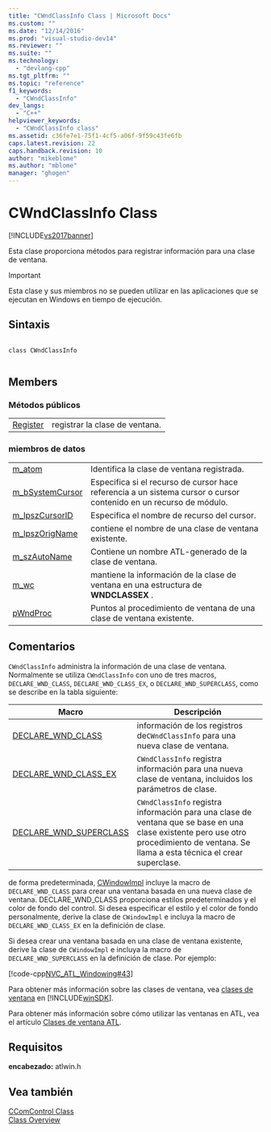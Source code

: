 ```yaml
---
title: "CWndClassInfo Class | Microsoft Docs"
ms.custom: ""
ms.date: "12/14/2016"
ms.prod: "visual-studio-dev14"
ms.reviewer: ""
ms.suite: ""
ms.technology: 
  - "devlang-cpp"
ms.tgt_pltfrm: ""
ms.topic: "reference"
f1_keywords: 
  - "CWndClassInfo"
dev_langs: 
  - "C++"
helpviewer_keywords: 
  - "CWndClassInfo class"
ms.assetid: c36fe7e1-75f1-4cf5-a06f-9f59c43fe6fb
caps.latest.revision: 22
caps.handback.revision: 10
author: "mikeblome"
ms.author: "mblome"
manager: "ghogen"
---
```

# CWndClassInfo Class
[!INCLUDE[vs2017banner](../../assembler/inline/includes/vs2017banner.md)]

Esta clase proporciona métodos para registrar información para una clase de ventana.  
  
> [!IMPORTANT]
>  Esta clase y sus miembros no se pueden utilizar en las aplicaciones que se ejecutan en Windows en tiempo de ejecución.  
  
## Sintaxis  
  
```  
  
class CWndClassInfo  
  
```  
  
## Members  
  
### Métodos públicos  
  
|||  
|-|-|  
|[Register](../Topic/CWndClassInfo::Register.md)|registrar la clase de ventana.|  
  
### miembros de datos  
  
|||  
|-|-|  
|[m\_atom](../Topic/CWndClassInfo::m_atom.md)|Identifica la clase de ventana registrada.|  
|[m\_bSystemCursor](../Topic/CWndClassInfo::m_bSystemCursor.md)|Especifica si el recurso de cursor hace referencia a un sistema cursor o cursor contenido en un recurso de módulo.|  
|[m\_lpszCursorID](../Topic/CWndClassInfo::m_lpszCursorID.md)|Especifica el nombre de recurso del cursor.|  
|[m\_lpszOrigName](../Topic/CWndClassInfo::m_lpszOrigName.md)|contiene el nombre de una clase de ventana existente.|  
|[m\_szAutoName](../Topic/CWndClassInfo::m_szAutoName.md)|Contiene un nombre ATL\-generado de la clase de ventana.|  
|[m\_wc](../Topic/CWndClassInfo::m_wc.md)|mantiene la información de la clase de ventana en una estructura de **WNDCLASSEX** .|  
|[pWndProc](../Topic/CWndClassInfo::pWndProc.md)|Puntos al procedimiento de ventana de una clase de ventana existente.|  
  
## Comentarios  
 `CWndClassInfo` administra la información de una clase de ventana.  Normalmente se utiliza `CWndClassInfo` con uno de tres macros, `DECLARE_WND_CLASS`, `DECLARE_WND_CLASS_EX`, o `DECLARE_WND_SUPERCLASS`, como se describe en la tabla siguiente:  
  
|Macro|Descripción|  
|-----------|-----------------|  
|[DECLARE\_WND\_CLASS](../Topic/DECLARE_WND_CLASS.md)|información de los registros de`CWndClassInfo` para una nueva clase de ventana.|  
|[DECLARE\_WND\_CLASS\_EX](../Topic/DECLARE_WND_CLASS_EX.md)|`CWndClassInfo` registra información para una nueva clase de ventana, incluidos los parámetros de clase.|  
|[DECLARE\_WND\_SUPERCLASS](../Topic/DECLARE_WND_SUPERCLASS.md)|`CWndClassInfo` registra información para una clase de ventana que se base en una clase existente pero use otro procedimiento de ventana.  Se llama a esta técnica el crear superclase.|  
  
 de forma predeterminada, [CWindowImpl](../../atl/reference/cwindowimpl-class.md) incluye la macro de `DECLARE_WND_CLASS` para crear una ventana basada en una nueva clase de ventana.  DECLARE\_WND\_CLASS proporciona estilos predeterminados y el color de fondo del control.  Si desea especificar el estilo y el color de fondo personalmente, derive la clase de `CWindowImpl` e incluya la macro de `DECLARE_WND_CLASS_EX` en la definición de clase.  
  
 Si desea crear una ventana basada en una clase de ventana existente, derive la clase de `CWindowImpl` e incluya la macro de `DECLARE_WND_SUPERCLASS` en la definición de clase.  Por ejemplo:  
  
 [!code-cpp[NVC_ATL_Windowing#43](../../atl/codesnippet/CPP/cwndclassinfo-class_1.h)]  
  
 Para obtener más información sobre las clases de ventana, vea [clases de ventana](http://msdn.microsoft.com/library/windows/desktop/ms632596) en [!INCLUDE[winSDK](../../atl/includes/winsdk_md.md)].  
  
 Para obtener más información sobre cómo utilizar las ventanas en ATL, vea el artículo [Clases de ventana ATL](../../atl/atl-window-classes.md).  
  
## Requisitos  
 **encabezado:** atlwin.h  
  
## Vea también  
 [CComControl Class](../../atl/reference/ccomcontrol-class.md)   
 [Class Overview](../../atl/atl-class-overview.md)